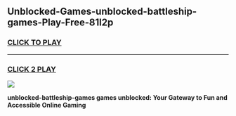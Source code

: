 
## Unblocked-Games-unblocked-battleship-games-Play-Free-81l2p
<h3>
<a href="https://premium76.site?title=unblocked-battleship-games&ref=09A">CLICK TO PLAY</a></h3>
<hr>

<h3>
<a href="https://premium76.site?title=unblocked-battleship-games&ref=09A">CLICK 2 PLAY</a>
  
</h3>

<a href="https://premium76.site?title=unblocked-battleship-games&ref=09A"><img src="https://clearcache.store/games.png"></a>


**unblocked-battleship-games games unblocked: Your Gateway to Fun and Accessible Online Gaming**
